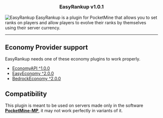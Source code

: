 # <h3 align="center">EasyRankup v1.0.1</h3>

![EasyRankup](https://i.imgur.com/N2UX9UI.png) 
EasyRankup is a plugin for PocketMine that allows you to set ranks on players and allow players to evolve their ranks by themselves using their server currency.  
- - - -
## Economy Provider support
EasyRankup needs one of these economy plugins to work properly.

- [EconomyAPI ^1.0.0]()
- [EasyEconomy ^2.0.0]()
- [BedrockEconomy ^2.0.0]()

## Compatibility 
This plugin is meant to be used on servers made only in the software **[PocketMine-MP](https://github.com/pmmp/PocketMine-MP)**, it may not work perfectly in variants of it.
 